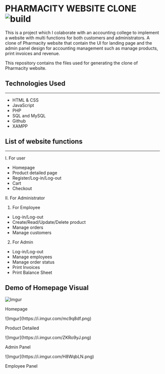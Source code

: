 # PHARMACITY WEBSITE CLONE ![build](https://github.com/mono/website/workflows/build/badge.svg)

This is a project which I colaborate with an accounting college to implement a website with multi functions for both customers and administrators. A clone of Pharmacity website that contain the UI for landing page and the admin panel design for accounting management such as manage products, print invoices and revenue. 


This repository contains the files used for generating the clone of Pharmacity website.

## Technologies Used
---------------------------
- HTML & CSS
- JavaScript
- PHP
- SQL and MySQL
- Github
- XAMPP
  
## List of website functions
--------------------------------------
I. For user
* Homepage
* Product detailed page
* Register/Log-in/Log-out
* Cart
* Checkout

II. For Administrator
1. For Employee
* Log-in/Log-out
* Create/Read/Update/Delete product
* Manage orders
* Manage customers
2. For Admin
* Log-in/Log-out
* Manage employees
* Manage order status
* Print Invoices
* Print Balance Sheet

## Demo of Homepage Visual
![Imgur](https://i.imgur.com/dauB5Wr.png)
<p align="justify"> Homepage </p>
![Imgur](https://i.imgur.com/mc9q8df.png)
<p align="justify"> Product Detailed </p>
![Imgur](https://i.imgur.com/ZKRo9yJ.png)
<p align="justify"> Admin Panel </p>
![Imgur](https://i.imgur.com/H8WqbLN.png)
<p align="justify"> Employee Panel </p>
